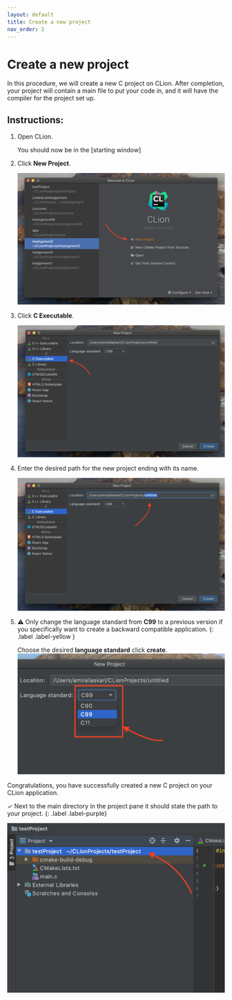 ```yaml
---
layout: default
title: Create a new project
nav_order: 2
---
```

# Create a new project

In this procedure, we will create a new C project on CLion. After completion, your project will contain a main file to put your code in, and it will have the compiler for the project set up.

## Instructions:

1. Open CLion.

   You should now be in the [starting window]

2. Click **New Project**.

    ![Starting-window-point](https://github.com/AmirAshvins/how-to-use-CLion/blob/gh-pages/assets/images/proc1-image1.png?raw=true "Starting window")

3. Click **C Executable**.

    ![right-click-on-project-directory](https://github.com/AmirAshvins/how-to-use-CLion/blob/gh-pages/assets/images/proc1-image2.png?raw=true "Right click on project directory")

4. Enter the desired path for the new project ending with its name.

    ![project-path-selection-screen](https://github.com/AmirAshvins/how-to-use-CLion/blob/gh-pages/assets/images/proc1-image3.png?raw=true "Project path selection screen")

5. ⚠ Only change the language standard from **C99** to a previous version if you specifically want to create a backward compatible application.
    {: .label .label-yellow }

    Choose the desired **language standard** click **create**.
    ![project-path-selection-screen](https://github.com/AmirAshvins/how-to-use-CLion/blob/gh-pages/assets/images/proc1-image4.png?raw=true "Project path selection screen. Emphasis on language standard")

Congratulations, you have successfully created a new C project on your CLion application.

✓ Next to the main directory in the project pane it should state the path to your project.
{: .label .label-purple}

![project-path](https://github.com/AmirAshvins/how-to-use-CLion/blob/gh-pages/assets/images/proc1-image100.png?raw=true "Project path")
